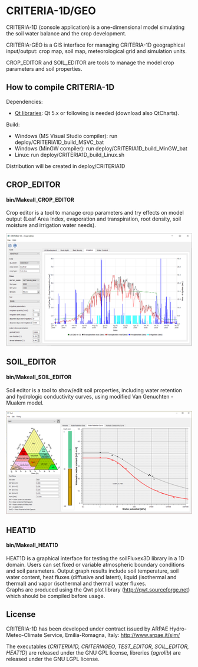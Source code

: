 # CRITERIA-1D/GEO
CRITERIA-1D (console application) is a one-dimensional model simulating the soil water balance and the crop development.

CRITERIA-GEO is a GIS interface for managing CRITERIA-1D geographical input/output: crop map, soil map, meteorological grid and simulation units.

CROP_EDITOR and SOIL_EDITOR are tools to manage the model crop parameters and soil properties.

## How to compile CRITERIA-1D
Dependencies:
- [Qt libraries](https://www.qt.io/download-qt-installer): Qt 5.x or following is needed (download also QtCharts).

Build:
- Windows (MS Visual Studio compiler): run deploy/CRITERIA1D_build_MSVC_bat
- Windows (MinGW compiler): run deploy/CRITERIA1D_build_MinGW_bat
- Linux: run deploy/CRITERIA1D_build_Linux.sh

Distribution will be created in deploy/CRITERIA1D

## CROP_EDITOR
#### bin/Makeall_CROP_EDITOR
Crop editor is a tool to manage crop parameters and try effects on model output (Leaf Area Index, evaporation and transpiration, root density, soil moisture and irrigation water needs). 

![](https://github.com/ARPA-SIMC/CRITERIA1D/blob/master/DOC/img/cropEditor.png)

## SOIL_EDITOR
#### bin/Makeall_SOIL_EDITOR
Soil editor is a tool to show/edit soil properties, including water retention and hydrologic conductivity curves, using modified Van Genuchten - Mualem model.

![](https://github.com/ARPA-SIMC/CRITERIA1D/blob/master/DOC/img/soilEditor.png)

## HEAT1D 
#### bin/Makeall_HEAT1D
HEAT1D is a graphical interface for testing the soilFluxex3D library in a 1D domain. Users can set fixed or variable atmospheric boundary conditions and soil parameters. Output graph results include soil temperature, soil water content, heat fluxes (diffusive and latent), liquid (isothermal and thermal) and vapor (isothermal and thermal) water fluxes.  
Graphs are produced using the Qwt plot library (http://qwt.sourceforge.net) which should be compiled before usage.



## License
CRITERIA-1D has been developed under contract issued by 
ARPAE Hydro-Meteo-Climate Service, Emilia-Romagna, Italy: http://www.arpae.it/sim/

The executables (*CRITERIA1D, CRITERIAGEO, TEST_EDITOR, SOIL_EDITOR, HEAT1D*) are released under the GNU GPL license, libreries (*agrolib*) are released under the GNU LGPL license.
